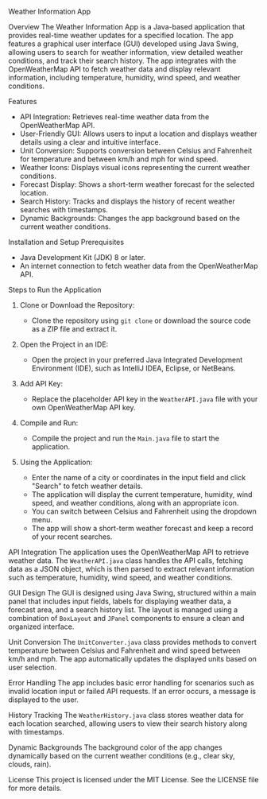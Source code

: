  Weather Information App

 Overview
The Weather Information App is a Java-based application that provides real-time weather updates for a specified location. The app features a graphical user interface (GUI) developed using Java Swing, allowing users to search for weather information, view detailed weather conditions, and track their search history. The app integrates with the OpenWeatherMap API to fetch weather data and display relevant information, including temperature, humidity, wind speed, and weather conditions.

 Features
- API Integration: Retrieves real-time weather data from the OpenWeatherMap API.
- User-Friendly GUI: Allows users to input a location and displays weather details using a clear and intuitive interface.
- Unit Conversion: Supports conversion between Celsius and Fahrenheit for temperature and between km/h and mph for wind speed.
- Weather Icons: Displays visual icons representing the current weather conditions.
- Forecast Display: Shows a short-term weather forecast for the selected location.
- Search History: Tracks and displays the history of recent weather searches with timestamps.
- Dynamic Backgrounds: Changes the app background based on the current weather conditions.

 Installation and Setup
 Prerequisites
- Java Development Kit (JDK) 8 or later.
- An internet connection to fetch weather data from the OpenWeatherMap API.

 Steps to Run the Application
1. Clone or Download the Repository:
   - Clone the repository using `git clone` or download the source code as a ZIP file and extract it.

2. Open the Project in an IDE:
   - Open the project in your preferred Java Integrated Development Environment (IDE), such as IntelliJ IDEA, Eclipse, or NetBeans.

3. Add API Key:
   - Replace the placeholder API key in the `WeatherAPI.java` file with your own OpenWeatherMap API key.

4. Compile and Run:
   - Compile the project and run the `Main.java` file to start the application.

5. Using the Application:
   - Enter the name of a city or coordinates in the input field and click "Search" to fetch weather details.
   - The application will display the current temperature, humidity, wind speed, and weather conditions, along with an appropriate icon.
   - You can switch between Celsius and Fahrenheit using the dropdown menu.
   - The app will show a short-term weather forecast and keep a record of your recent searches.

 API Integration
The application uses the OpenWeatherMap API to retrieve weather data. The `WeatherAPI.java` class handles the API calls, fetching data as a JSON object, which is then parsed to extract relevant information such as temperature, humidity, wind speed, and weather conditions.

 GUI Design
The GUI is designed using Java Swing, structured within a main panel that includes input fields, labels for displaying weather data, a forecast area, and a search history list. The layout is managed using a combination of `BoxLayout` and `JPanel` components to ensure a clean and organized interface.

 Unit Conversion
The `UnitConverter.java` class provides methods to convert temperature between Celsius and Fahrenheit and wind speed between km/h and mph. The app automatically updates the displayed units based on user selection.

 Error Handling
The app includes basic error handling for scenarios such as invalid location input or failed API requests. If an error occurs, a message is displayed to the user.

 History Tracking
The `WeatherHistory.java` class stores weather data for each location searched, allowing users to view their search history along with timestamps.

 Dynamic Backgrounds
The background color of the app changes dynamically based on the current weather conditions (e.g., clear sky, clouds, rain).

 License
This project is licensed under the MIT License. See the LICENSE file for more details.
